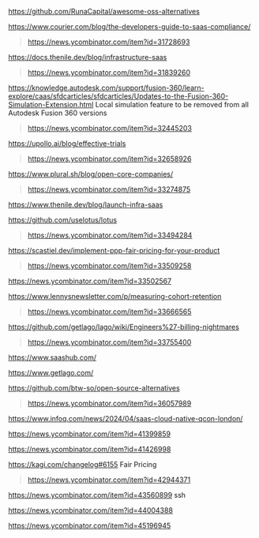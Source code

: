 https://github.com/RunaCapital/awesome-oss-alternatives

https://www.courier.com/blog/the-developers-guide-to-saas-compliance/
> https://news.ycombinator.com/item?id=31728693

https://docs.thenile.dev/blog/infrastructure-saas
> https://news.ycombinator.com/item?id=31839260

https://knowledge.autodesk.com/support/fusion-360/learn-explore/caas/sfdcarticles/sfdcarticles/Updates-to-the-Fusion-360-Simulation-Extension.html	Local simulation feature to be removed from all Autodesk Fusion 360 versions
> https://news.ycombinator.com/item?id=32445203

https://upollo.ai/blog/effective-trials
> https://news.ycombinator.com/item?id=32658926

https://www.plural.sh/blog/open-core-companies/
> https://news.ycombinator.com/item?id=33274875

https://www.thenile.dev/blog/launch-infra-saas

https://github.com/uselotus/lotus
> https://news.ycombinator.com/item?id=33494284

https://scastiel.dev/implement-ppp-fair-pricing-for-your-product
> https://news.ycombinator.com/item?id=33509258

https://news.ycombinator.com/item?id=33502567

https://www.lennysnewsletter.com/p/measuring-cohort-retention
> https://news.ycombinator.com/item?id=33666565

https://github.com/getlago/lago/wiki/Engineers%27-billing-nightmares
> https://news.ycombinator.com/item?id=33755400

https://www.saashub.com/

https://www.getlago.com/

https://github.com/btw-so/open-source-alternatives
> https://news.ycombinator.com/item?id=36057989

https://www.infoq.com/news/2024/04/saas-cloud-native-qcon-london/

https://news.ycombinator.com/item?id=41399859

https://news.ycombinator.com/item?id=41426998

https://kagi.com/changelog#6155 Fair Pricing
> https://news.ycombinator.com/item?id=42944371

https://news.ycombinator.com/item?id=43560899 ssh

https://news.ycombinator.com/item?id=44004388

https://news.ycombinator.com/item?id=45196945


